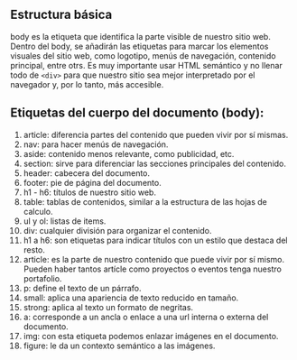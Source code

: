 ## Estructura básica
body es la etiqueta que identifica la parte visible de nuestro sitio web. Dentro del body, se añadirán las etiquetas para marcar los elementos visuales del sitio web, como logotipo, menús de navegación, contenido principal, entre otrs. Es muy importante usar HTML semántico y no llenar todo de ```<div>``` para que nuestro sitio sea mejor interpretado por el navegador y, por lo tanto, más accesible.

## Etiquetas del cuerpo del documento (body):

1. article: diferencia partes del contenido que pueden vivir por sí mismas.
2. nav: para hacer menús de navegación.
3. aside: contenido menos relevante, como publicidad, etc.
4. section: sirve para diferenciar las secciones principales del contenido.
5. header: cabecera del documento.
6. footer: pie de página del documento.
7. h1 - h6: títulos de nuestro sitio web.
8. table: tablas de contenidos, similar a la estructura de las hojas de calculo.
9. ul y ol: listas de items.
10. div: cualquier división para organizar el contenido.
11. h1 a h6: son etiquetas para indicar títulos con un estilo que destaca del resto.
12. article: es la parte de nuestro contenido que puede vivir por sí mismo. Pueden haber tantos artícle como proyectos o eventos tenga nuestro portafolio.
13. p: define el texto de un párrafo.
14. small: aplica una apariencia de texto reducido en tamaño.
15. strong: aplica al texto un formato de negritas.
16. a: corresponde a un ancla o enlace a una url interna o externa del documento.
17. img: con esta etiqueta podemos enlazar imágenes en el documento.
18. figure: le da un contexto semántico a las imágenes.
